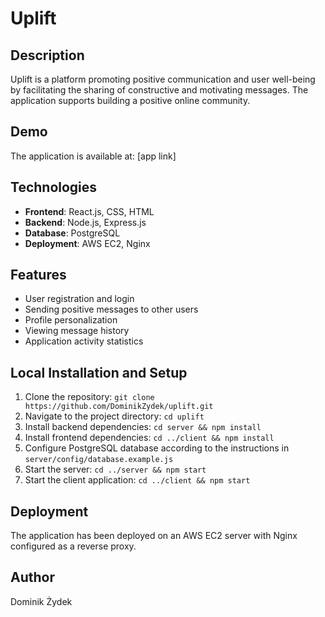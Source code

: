 # Uplift

## Description
Uplift is a platform promoting positive communication and user well-being by facilitating the sharing of constructive and motivating messages. The application supports building a positive online community.

## Demo
The application is available at: [app link]

## Technologies
- **Frontend**: React.js, CSS, HTML
- **Backend**: Node.js, Express.js
- **Database**: PostgreSQL
- **Deployment**: AWS EC2, Nginx

## Features
- User registration and login
- Sending positive messages to other users
- Profile personalization
- Viewing message history
- Application activity statistics

## Local Installation and Setup
1. Clone the repository: `git clone https://github.com/DominikZydek/uplift.git`
2. Navigate to the project directory: `cd uplift`
3. Install backend dependencies: `cd server && npm install`
4. Install frontend dependencies: `cd ../client && npm install`
5. Configure PostgreSQL database according to the instructions in `server/config/database.example.js`
6. Start the server: `cd ../server && npm start`
7. Start the client application: `cd ../client && npm start`

## Deployment
The application has been deployed on an AWS EC2 server with Nginx configured as a reverse proxy.

## Author
Dominik Żydek
